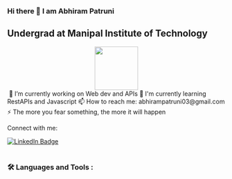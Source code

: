 ###                                                            Hi there 👋 I am Abhiram Patruni
##                                                       Undergrad at Manipal Institute of Technology

<div id="header" align="center">
  <img src="https://media.giphy.com/media/kJV3yFjaVYtlP0CMOR/giphy.gif" width="100"/>
</div>

<img src="https://komarev.com/ghpvc/?username=abhiram2510&style=flat-square&color=blue" alt=""/>
🔭 I’m currently working on Web dev and APIs
🌱 I'm currently learning RestAPIs and Javascript
📫 How to reach me: abhirampatruni03@gmail.com
⚡ The more you fear something, the more it will happen

Connect with me:
<div id="badges">
  <a href="https://www.linkedin.com/in/abhiram-patruni-a642161b4/">
    <img src="https://img.shields.io/badge/LinkedIn-blue?style=for-the-badge&logo=linkedin&logoColor=white" alt="LinkedIn Badge"/>
  </a>
</div>
<br>


### :hammer_and_wrench: Languages and Tools :



<!--
**abhiram2510/abhiram2510** is a ✨ _special_ ✨ repository because its `README.md` (this file) appears on your GitHub profile.

Here are some ideas to get you started:

- 🔭 I’m currently working on ...
- 🌱 I’m currently learning ...
- 👯 I’m looking to collaborate on ...
- 🤔 I’m looking for help with ...
- 💬 Ask me about ...
- 📫 How to reach me: ..
- 😄 Pronouns: ...
- ⚡ Fun fact: ...
-->

